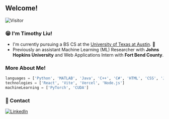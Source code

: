 ## Welcome!

![Visitor](https://visitor-badge.laobi.icu/badge?page_id=TimochiL.TimochiL)

### 😁 I'm Timothy Liu!

- I'm currently pursuing a BS CS at the [University of Texas at Austin](https://www.utexas.edu/). 🤘
- Previously an assistant Machine Learning (ML) Researcher with **Johns Hopkins University** and Web Applications Intern with **Fort Bend County**.

### More About Me!

```Python 
languages = ['Python', 'MATLAB', 'Java', 'C++', 'C#', 'HTML', 'CSS', 'JavaScript', 'TypeScript']
technologies = ['React', 'Vite', 'Vercel', 'Node.js']
machineLearning = ['PyTorch', 'CUDA']
```

### 👤 Contact

<a href="https://www.linkedin.com/in/timothy-x-liu/">![LinkedIn](https://img.shields.io/badge/LinkedIn-0077B5?style=for-the-badge&logo=linkedin&logoColor=white)</a>



<!--
**TimochiL/TimochiL** is a ✨ _special_ ✨ repository because its `README.md` (this file) appears on your GitHub profile.

Here are some ideas to get you started:

- 🔭 I’m currently working on ...
- 🌱 I’m currently learning ...
- 👯 I’m looking to collaborate on ...
- 🤔 I’m looking for help with ...
- 💬 Ask me about ...
- 📫 How to reach me: ...
- 😄 Pronouns: ...
- ⚡ Fun fact: ...
-->
